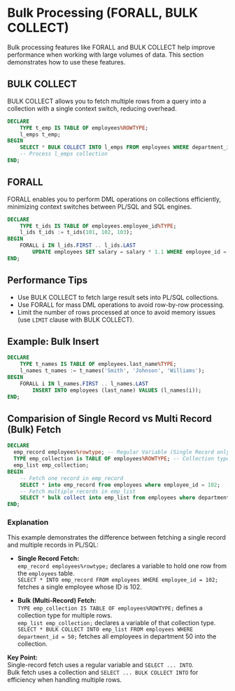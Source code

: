 # Bulk Processing (FORALL, BULK COLLECT)

Bulk processing features like FORALL and BULK COLLECT help improve performance when working with large volumes of data. This section demonstrates how to use these features.

## BULK COLLECT

BULK COLLECT allows you to fetch multiple rows from a query into a collection with a single context switch, reducing overhead.

```sql
DECLARE
    TYPE t_emp IS TABLE OF employees%ROWTYPE;
    l_emps t_emp;
BEGIN
    SELECT * BULK COLLECT INTO l_emps FROM employees WHERE department_id = 10;
    -- Process l_emps collection
END;
```

## FORALL

FORALL enables you to perform DML operations on collections efficiently, minimizing context switches between PL/SQL and SQL engines.

```sql
DECLARE
    TYPE t_ids IS TABLE OF employees.employee_id%TYPE;
    l_ids t_ids := t_ids(101, 102, 103);
BEGIN
    FORALL i IN l_ids.FIRST .. l_ids.LAST
        UPDATE employees SET salary = salary * 1.1 WHERE employee_id = l_ids(i);
END;
```

## Performance Tips

- Use BULK COLLECT to fetch large result sets into PL/SQL collections.
- Use FORALL for mass DML operations to avoid row-by-row processing.
- Limit the number of rows processed at once to avoid memory issues (use `LIMIT` clause with BULK COLLECT).

## Example: Bulk Insert

```sql
DECLARE
    TYPE t_names IS TABLE OF employees.last_name%TYPE;
    l_names t_names := t_names('Smith', 'Johnson', 'Williams');
BEGIN
    FORALL i IN l_names.FIRST .. l_names.LAST
        INSERT INTO employees (last_name) VALUES (l_names(i));
END;
```


## Comparision of Single Record vs Multi Record (Bulk) Fetch

```sql
DECLARE
  emp_record employees%rowtype; -- Regular Variable (Single Record only)
  TYPE emp_collection is TABLE OF employees%ROWTYPE; -- Collection type
  emp_list emp_collection;
BEGIN
    -- Fetch one record in emp_record
    SELECT * into emp_record from employees where employee_id = 102;
    -- Fetch multiple records in emp_list
    SELECT * bulk collect into emp_list from employees where department_id = 50;
END;
```

### Explanation

This example demonstrates the difference between fetching a single record and multiple records in PL/SQL:

- **Single Record Fetch:**  
  `emp_record employees%rowtype;` declares a variable to hold one row from the `employees` table.  
  `SELECT * INTO emp_record FROM employees WHERE employee_id = 102;` fetches a single employee whose ID is 102.

- **Bulk (Multi-Record) Fetch:**  
  `TYPE emp_collection IS TABLE OF employees%ROWTYPE;` defines a collection type for multiple rows.  
  `emp_list emp_collection;` declares a variable of that collection type.  
  `SELECT * BULK COLLECT INTO emp_list FROM employees WHERE department_id = 50;` fetches all employees in department 50 into the collection.

**Key Point:**  
Single-record fetch uses a regular variable and `SELECT ... INTO`.  
Bulk fetch uses a collection and `SELECT ... BULK COLLECT INTO` for efficiency when handling multiple rows.
